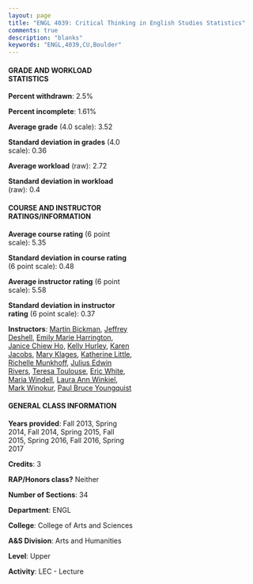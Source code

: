 ```yaml
---
layout: page
title: "ENGL 4039: Critical Thinking in English Studies Statistics"
comments: true
description: "blanks"
keywords: "ENGL,4039,CU,Boulder"
---
```

<head>
<script src="https://ajax.googleapis.com/ajax/libs/jquery/2.1.3/jquery.min.js"></script>
<script src="https://dl.dropboxusercontent.com/s/pc42nxpaw1ea4o9/highcharts.js?dl=0"></script>
<!-- <script src="../assets/js/highcharts.js"></script> -->
<style type="text/css">@font-face {
	font-family: "Bebas Neue";
	src: url(https://www.filehosting.org/file/details/544349/BebasNeue Regular.otf) format("opentype");
	}
	h1.Bebas { 
		font-family: "Bebas Neue", Verdana, Tahoma;
	}
</style>
</head>
<body>
	<div id="container" style="float: right; width: 45%; height: 88%; margin-left: 2.5%; margin-right: 2.5%;"></div>
	<script language="JavaScript">
		$(document).ready(function() {
		var chart = {type: 'column'};
		var title = {text: 'Grade Distribution'};
		var xAxis = {categories: ['A','B','C','D','F'],crosshair: true};
		var yAxis = {min: 0,title: {text: 'Percentage'}};
		var tooltip = {headerFormat: '<center><b><span style="font-size:20px">{point.key}</span></b></center>',
		               pointFormat: '<td style="padding:0"><b>{point.y:.1f}%</b></td>',
		               footerFormat: '</table>',shared: true,useHTML: true};
		var plotOptions = {column: {pointPadding: 0.0,borderWidth: 0}};  
		var credits = {enabled: false};var series= [{name: 'Percent',data: [66.91,27.09,2.84,0.89,2.27,]}];
		var json = {};
		json.chart = chart;
		json.title = title;
		json.tooltip = tooltip;
		json.xAxis = xAxis;
		json.yAxis = yAxis;  
		json.series = series;
		json.plotOptions = plotOptions;  
		json.credits = credits;
		$('#container').highcharts(json);
	});
	</script>
</body>
			   
#### GRADE AND WORKLOAD STATISTICS

**Percent withdrawn**: 2.5%

**Percent incomplete**: 1.61%

**Average grade** (4.0 scale): 3.52

**Standard deviation in grades** (4.0 scale): 0.36

**Average workload** (raw): 2.72

**Standard deviation in workload** (raw): 0.4

#### COURSE AND INSTRUCTOR RATINGS/INFORMATION

**Average course rating** (6 point scale): 5.35

**Standard deviation in course rating** (6 point scale): 0.48

**Average instructor rating** (6 point scale): 5.58

**Standard deviation in instructor rating** (6 point scale): 0.37

**Instructors**: <a href='../../instructors/Martin_Bickman'>Martin Bickman</a>, <a href='../../instructors/Jeffrey_Deshell'>Jeffrey Deshell</a>, <a href='../../instructors/Emily_Marie_Harrington'>Emily Marie Harrington</a>, <a href='../../instructors/Janice_Chiew_Ho'>Janice Chiew Ho</a>, <a href='../../instructors/Kelly_Hurley'>Kelly Hurley</a>, <a href='../../instructors/Karen_Jacobs'>Karen Jacobs</a>, <a href='../../instructors/Mary_Klages'>Mary Klages</a>, <a href='../../instructors/Katherine_Little'>Katherine Little</a>, <a href='../../instructors/Richelle_Munkhoff'>Richelle Munkhoff</a>, <a href='../../instructors/Julius_Edwin_Rivers'>Julius Edwin Rivers</a>, <a href='../../instructors/Teresa_Toulouse'>Teresa Toulouse</a>, <a href='../../instructors/Eric_White'>Eric White</a>, <a href='../../instructors/Maria_Windell'>Maria Windell</a>, <a href='../../instructors/Laura_Ann_Winkiel'>Laura Ann Winkiel</a>, <a href='../../instructors/Mark_Winokur'>Mark Winokur</a>, <a href='../../instructors/Paul_Bruce_Youngquist'>Paul Bruce Youngquist</a>

#### GENERAL CLASS INFORMATION

**Years provided**: Fall 2013, Spring 2014, Fall 2014, Spring 2015, Fall 2015, Spring 2016, Fall 2016, Spring 2017

**Credits**: 3

**RAP/Honors class?** Neither

**Number of Sections**: 34

**Department**: ENGL

**College**: College of Arts and Sciences

**A&S Division**: Arts and Humanities

**Level**: Upper

**Activity**: LEC - Lecture
